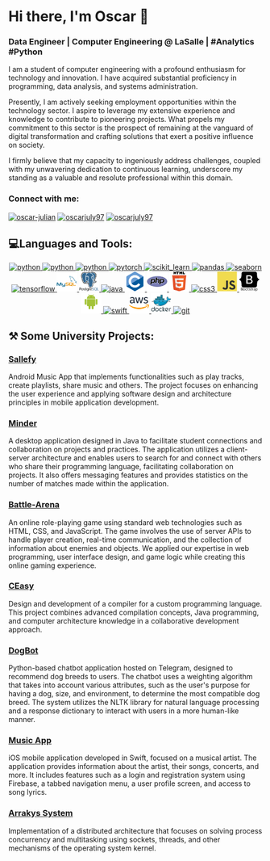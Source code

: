 <h1 align="left">Hi there, I'm Oscar 👋</h1>
<h3 align="left">Data Engineer | Computer Engineering @ LaSalle | #Analytics #Python</h3>

I am a student of computer engineering with a profound enthusiasm for technology and innovation. I have acquired substantial proficiency in programming, data analysis, and systems administration.

Presently, I am actively seeking employment opportunities within the technology sector. I aspire to leverage my extensive experience and knowledge to contribute to pioneering projects. What propels my commitment to this sector is the prospect of remaining at the vanguard of digital transformation and crafting solutions that exert a positive influence on society.

I firmly believe that my capacity to ingeniously address challenges, coupled with my unwavering dedication to continuous learning, underscore my standing as a valuable and resolute professional within this domain.

<h3 align="left">Connect with me:</h3>
<p align="left">
<a href="https://linkedin.com/in/oscar-julian" target="blank"><img align="center" src="https://raw.githubusercontent.com/rahuldkjain/github-profile-readme-generator/master/src/images/icons/Social/linked-in-alt.svg" alt="oscar-julian" height="30" width="40" /></a>
 <a href="https://mycurriculum.salleurl.edu/oscar-julian/#home" target="blank"><img align="center" src="https://cdn-icons-png.flaticon.com/512/6588/6588143.png" alt="oscarjuly97" height="30" width="30" /></a>
<a href="https://twitter.com/oscarjuly97" target="blank"><img align="center" src="https://upload.wikimedia.org/wikipedia/commons/5/57/X_logo_2023_%28white%29.png" alt="oscarjuly97" height="30" width="30" /></a></p>

## 💻Languages and Tools:
<p align="center"><a href="https://www.python.org" target="_blank" rel="noreferrer"> <img src="https://seeklogo.com/images/P/python-logo-C50EED1930-seeklogo.com.png" alt="python" width="40" height="40"/> </a><a href="https://numpy.org/" target="_blank" rel="noreferrer"> <img src="https://user-images.githubusercontent.com/67586773/105040771-43887300-5a88-11eb-9f01-bee100b9ef22.png" alt="python" width="40" height="40"/> </a><a href="https://plotly.com/" target="_blank" rel="noreferrer"> <img src="https://cdn.icon-icons.com/icons2/2699/PNG/512/plot_ly_official_logo_icon_169849.png" alt="python" width="40" height="40"/> </a><a href="https://pytorch.org/" target="_blank" rel="noreferrer"> <img src="https://www.vectorlogo.zone/logos/pytorch/pytorch-icon.svg" alt="pytorch" width="40" height="40"/> </a><a href="https://scikit-learn.org/" target="_blank" rel="noreferrer"> <img src="https://upload.wikimedia.org/wikipedia/commons/0/05/Scikit_learn_logo_small.svg" alt="scikit_learn" width="40" height="40"/> </a><a href="https://pandas.pydata.org/" target="_blank" rel="noreferrer"> <img src="https://numfocus.org/wp-content/uploads/2016/07/pandas-logo-300.png" alt="pandas" width="40" height="40"/> </a> <a href="https://seaborn.pydata.org/" target="_blank" rel="noreferrer"> <img src="https://seaborn.pydata.org/_images/logo-tall-lightbg.svg" alt="seaborn" width="40" height="40"/> </a><a href="https://www.tensorflow.org" target="_blank" rel="noreferrer"> <img src="https://upload.wikimedia.org/wikipedia/commons/thumb/1/11/TensorFlowLogo.svg/1229px-TensorFlowLogo.svg.png" alt="tensorflow" width="40" height="40"/> </a> <a href="https://www.mysql.com/" target="_blank" rel="noreferrer"> <img src="https://raw.githubusercontent.com/devicons/devicon/master/icons/mysql/mysql-original-wordmark.svg" alt="mysql" width="40" height="40"/> </a><a href="https://www.postgresql.org" target="_blank" rel="noreferrer"> <img src="https://raw.githubusercontent.com/devicons/devicon/master/icons/postgresql/postgresql-original-wordmark.svg" alt="postgresql" width="40" height="40"/> </a><a href="https://www.java.com" target="_blank" rel="noreferrer"> <img src="https://cdn.icon-icons.com/icons2/2415/PNG/512/java_original_wordmark_logo_icon_146459.png" alt="java" width="40" height="40"/> </a><a href="https://www.cprogramming.com/" target="_blank" rel="noreferrer"> <img src="https://raw.githubusercontent.com/devicons/devicon/master/icons/c/c-original.svg" alt="c" width="40" height="40"/> </a><a href="https://www.php.net" target="_blank" rel="noreferrer"> <img src="https://raw.githubusercontent.com/devicons/devicon/master/icons/php/php-original.svg" alt="php" width="40" height="40"/> </a><a href="https://www.w3.org/html/" target="_blank" rel="noreferrer"> <img src="https://raw.githubusercontent.com/devicons/devicon/master/icons/html5/html5-original-wordmark.svg" alt="html5" width="40" height="40"/> </a><a href="https://www.w3schools.com/css/" target="_blank" rel="noreferrer"> <img src="https://cdn.pixabay.com/photo/2017/08/05/11/16/logo-2582747_1280.png" alt="css3" width="40" height="40"/> </a><a href="https://developer.mozilla.org/en-US/docs/Web/JavaScript" target="_blank" rel="noreferrer"> <img src="https://raw.githubusercontent.com/devicons/devicon/master/icons/javascript/javascript-original.svg" alt="javascript" width="40" height="40"/> </a><a href="https://getbootstrap.com" target="_blank" rel="noreferrer"> <img src="https://raw.githubusercontent.com/devicons/devicon/master/icons/bootstrap/bootstrap-plain-wordmark.svg" alt="bootstrap" width="40" height="40"/> </a><a href="https://developer.android.com" target="_blank" rel="noreferrer"> <img src="https://raw.githubusercontent.com/devicons/devicon/master/icons/android/android-original-wordmark.svg" alt="android" width="40" height="40"/> </a><a href="https://developer.apple.com/swift/" target="_blank" rel="noreferrer"> <img src="https://cdn.icon-icons.com/icons2/2699/PNG/512/swift_vertical_logo_icon_168769.png" alt="swift" width="40" height="40"/> </a><a href="https://aws.amazon.com" target="_blank" rel="noreferrer"> <img src="https://raw.githubusercontent.com/devicons/devicon/master/icons/amazonwebservices/amazonwebservices-original-wordmark.svg" alt="aws" width="40" height="40"/> </a><a href="https://www.docker.com/" target="_blank" rel="noreferrer"> <img src="https://raw.githubusercontent.com/devicons/devicon/master/icons/docker/docker-original-wordmark.svg" alt="docker" width="40" height="40"/> </a><a href="https://git-scm.com/" target="_blank" rel="noreferrer"> <img src="https://upload.wikimedia.org/wikipedia/commons/thumb/3/3f/Git_icon.svg/1200px-Git_icon.svg.png" alt="git" width="40" height="40"/> </a>
</p>  

## ⚒️   Some University Projects:

### [Sallefy](https://github.com/oscarjuly23/Sallefy)
Android Music App that implements functionalities such as play tracks, create playlists, share music and others. The project focuses on enhancing the user experience and applying software design and architecture principles in mobile application development.

### [Minder](https://github.com/oscarjuly23/MINDER) 
A desktop application designed in Java to facilitate student connections and collaboration on projects and practices. The application utilizes a client-server architecture and enables users to search for and connect with others who share their programming language, facilitating collaboration on projects. It also offers messaging features and provides statistics on the number of matches made within the application.

### [Battle-Arena](https://github.com/oscarjuly23?tab=repositories/) 
An online role-playing game using standard web technologies such as HTML, CSS, and JavaScript. The game involves the use of server APIs to handle player creation, real-time communication, and the collection of information about enemies and objects. We applied our expertise in web programming, user interface design, and game logic while creating this online gaming experience.

### [CEasy](https://github.com/oscarjuly23?tab=repositories/) 
Design and development of a compiler for a custom programming language. This project combines advanced compilation concepts, Java programming, and computer architecture knowledge in a collaborative development approach.

### [DogBot](https://github.com/oscarjuly23/DogBot/blob/main/README.md) 
Python-based chatbot application hosted on Telegram, designed to recommend dog breeds to users. The chatbot uses a weighting algorithm that takes into account various attributes, such as the user's purpose for having a dog, size, and environment, to determine the most compatible dog breed. The system utilizes the NLTK library for natural language processing and a response dictionary to interact with users in a more human-like manner.

### [Music App](https://github.com/oscarjuly23?tab=repositories/) 
iOS mobile application developed in Swift, focused on a musical artist. The application provides information about the artist, their songs, concerts, and more. It includes features such as a login and registration system using Firebase, a tabbed navigation menu, a user profile screen, and access to song lyrics.

### [Arrakys System](https://github.com/oscarjuly23?tab=repositories/)
Implementation of a distributed architecture that focuses on solving process concurrency and multitasking using sockets, threads, and other mechanisms of the operating system kernel.



<!--
## ⚒️   My Personal Projects:
 

## 📈   Some of my stats are:
<p align="center">
  <img align="" src="https://github-readme-stats.vercel.app/api/top-langs/?username=oscarjuly23&show_icons=true&theme=radical" />
</p>
<p align="center">
  <img align="" src="https://github-readme-stats.vercel.app/api?username=oscarjuly23&show_icons=true&theme=radical" />
</p>

**oscarjuly23/oscarjuly23** is a ✨ _special_ ✨ repository because its `README.md` (this file) appears on your GitHub profile.

## STATS FETAS PEL GENERATOR:

<p><img align="left" src="https://github-readme-stats.vercel.app/api/top-langs?username=oscarjuly23&show_icons=true&locale=en&layout=compact" alt="oscarjuly23" /></p>

<p>&nbsp;<img align="center" src="https://github-readme-stats.vercel.app/api?username=oscarjuly23&show_icons=true&locale=en" alt="oscarjuly23" /></p>

<p><img align="center" src="https://github-readme-streak-stats.herokuapp.com/?user=oscarjuly23&" alt="oscarjuly23" /></p>

-----------------

-->

